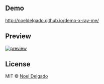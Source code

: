 ## Demo
http://noeldelgado.github.io/demo-x-ray-me/

## Preview
[![preview][2]][3]

## License
MIT © [Noel Delgado][0]

[0]: http://pixelia.me/
[1]: https://github.com/noeldelgado/demo-x-ray-me
[2]: https://raw.github.com/noeldelgado/demo-x-ray-me/master/assets/4GBhevIvba.gif
[3]: http://noeldelgado.github.io/demo-x-ray-me/
